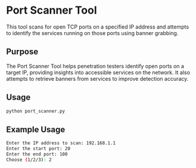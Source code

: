 # Port Scanner Tool

This tool scans for open TCP ports on a specified IP address and attempts to identify the services running on those ports using banner grabbing.

## Purpose
The Port Scanner Tool helps penetration testers identify open ports on a target IP, providing insights into accessible services on the network. It also attempts to retrieve banners from services to improve detection accuracy.

## Usage
```bash
python port_scanner.py 
```

## Example Usage
```bash
Enter the IP address to scan: 192.168.1.1
Enter the start port: 20
Enter the end port: 100
Choose (1/2/3): 2
```
